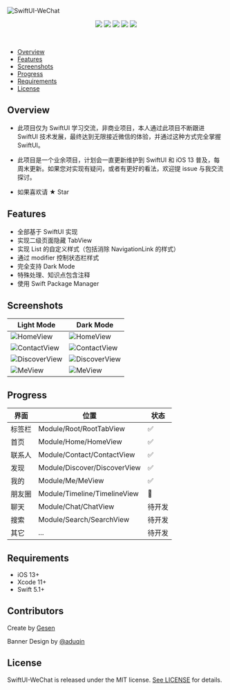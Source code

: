 ![SwiftUI-WeChat](https://github.com/wxxsw/SwiftUI-WeChat/blob/master/Images/logo.png?1212)

<p align="center">
<a href="https://developer.apple.com/swift"><img src="https://img.shields.io/badge/language-Swift%205.1-f48041.svg?style=flat"></a>
<a href="https://developer.apple.com/swiftui"><img src="https://img.shields.io/badge/framework-SwiftUI-blue.svg?style=flat"></a>
<a href="https://developer.apple.com/ios"><img src="https://img.shields.io/badge/platform-iOS%2013%2b-blue.svg?style=flat"></a>
<a href="https://github.com/apple/swift-package-manager"><img src="https://img.shields.io/badge/SPM-compatible-4BC51D.svg?style=flat"></a>
<a href="https://github.com/wxxsw/SwiftUI-WeChat/blob/master/LICENSE"><img src="http://img.shields.io/badge/license-MIT-lightgrey.svg?style=flat"></a>
</p>
<br/>

- [Overview](#overview)
- [Features](#features)
- [Screenshots](#screenshots)
- [Progress](#progress)
- [Requirements](#requirements)
- [License](#license)

## Overview

- 此项目仅为 SwiftUI 学习交流，非商业项目，本人通过此项目不断跟进 SwiftUI 技术发展，最终达到无限接近微信的体验，并通过这种方式完全掌握 SwiftUI。

- 此项目是一个业余项目，计划会一直更新维护到 SwiftUI 和 iOS 13 普及，每周末更新。如果您对实现有疑问，或者有更好的看法，欢迎提 issue 与我交流探讨。

- 如果喜欢请 ★ Star

## Features

- 全部基于 SwiftUI 实现
- 实现二级页面隐藏 TabView
- 实现 List 的自定义样式（包括消除 NavigationLink 的样式）
- 通过 modifier 控制状态栏样式
- 完全支持 Dark Mode
- 特殊处理、知识点包含注释
- 使用 Swift Package Manager

## Screenshots

Light Mode|Dark Mode
---|---
![HomeView](https://github.com/wxxsw/SwiftUI-WeChat/blob/master/Images/screenshot_home_light.png?1212)|![HomeView](https://github.com/wxxsw/SwiftUI-WeChat/blob/master/Images/screenshot_home_dark.png?1212)
![ContactView](https://github.com/wxxsw/SwiftUI-WeChat/blob/master/Images/screenshot_contact_light.png?1212)|![ContactView](https://github.com/wxxsw/SwiftUI-WeChat/blob/master/Images/screenshot_contact_dark.png?1212)
![DiscoverView](https://github.com/wxxsw/SwiftUI-WeChat/blob/master/Images/screenshot_discover_light.png?1212)|![DiscoverView](https://github.com/wxxsw/SwiftUI-WeChat/blob/master/Images/screenshot_discover_dark.png?1212)
![MeView](https://github.com/wxxsw/SwiftUI-WeChat/blob/master/Images/screenshot_me_light.png?1212)|![MeView](https://github.com/wxxsw/SwiftUI-WeChat/blob/master/Images/screenshot_me_dark.png?1212)

## Progress

界面|位置|状态
---|---|---
标签栏|Module/Root/RootTabView|✅
首页|Module/Home/HomeView|✅
联系人|Module/Contact/ContactView|✅
发现|Module/Discover/DiscoverView|✅
我的|Module/Me/MeView|✅
朋友圈|Module/Timeline/TimelineView|🔨
聊天|Module/Chat/ChatView|待开发
搜索|Module/Search/SearchView|待开发
其它|...|待开发

## Requirements

- iOS 13+
- Xcode 11+
- Swift 5.1+

## Contributors

Create by [Gesen](https://github.com/wxxsw)

Banner Design by [@aduqin](https://dribbble.com/aduqin)

## License

SwiftUI-WeChat is released under the MIT license. [See LICENSE](https://github.com/wxxsw/SwiftUI-WeChat/blob/master/LICENSE) for details.
